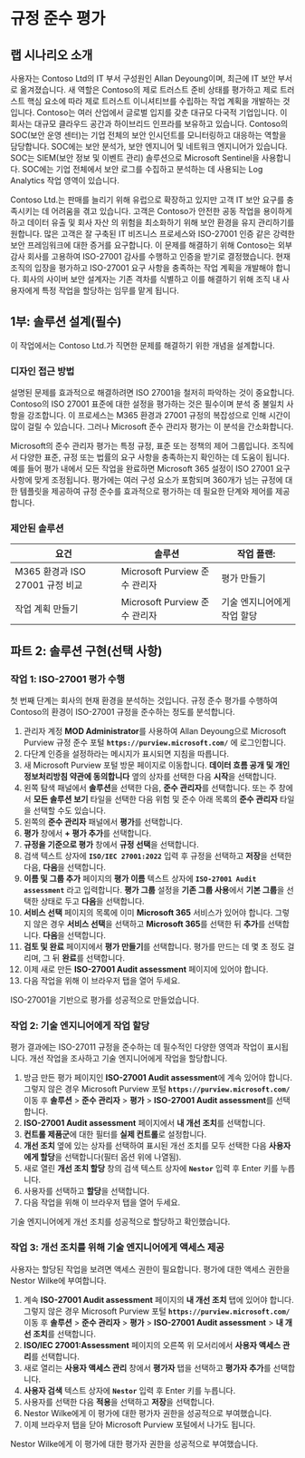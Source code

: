 # 규정 준수 평가

## 랩 시나리오 소개

사용자는 Contoso Ltd의 IT 부서 구성원인 Allan Deyoung이며, 최근에 IT 보안 부서로 옮겨졌습니다. 새 역할은 Contoso의 제로 트러스트 준비 상태를 평가하고 제로 트러스트 핵심 요소에 따라 제로 트러스트 이니셔티브를 수립하는 작업 계획을 개발하는 것입니다. Contoso는 여러 산업에서 글로벌 입지를 갖춘 대규모 다국적 기업입니다. 이 회사는 대규모 클라우드 공간과 하이브리드 인프라를 보유하고 있습니다. Contoso의 SOC(보안 운영 센터)는 기업 전체의 보안 인시던트를 모니터링하고 대응하는 역할을 담당합니다. SOC에는 보안 분석가, 보안 엔지니어 및 네트워크 엔지니어가 있습니다. SOC는 SIEM(보안 정보 및 이벤트 관리) 솔루션으로 Microsoft Sentinel을 사용합니다. SOC에는 기업 전체에서 보안 로그를 수집하고 분석하는 데 사용되는 Log Analytics 작업 영역이 있습니다.

Contoso Ltd.는 판매를 늘리기 위해 유럽으로 확장하고 있지만 고객 IT 보안 요구를 충족시키는 데 어려움을 겪고 있습니다. 고객은 Contoso가 안전한 공동 작업을 용이하게 하고 데이터 유출 및 회사 자산 의 위험을 최소화하기 위해 보안 환경을 유지 관리하기를 원합니다. 많은 고객은 잘 구축된 IT 비즈니스 프로세스와 ISO-27001 인증 같은 강력한 보안 프레임워크에 대한 증거를 요구합니다. 이 문제를 해결하기 위해 Contoso는 외부 감사 회사를 고용하여 ISO-27001 감사를 수행하고 인증을 받기로 결정했습니다. 현재 조직의 입장을 평가하고 ISO-27001 요구 사항을 충족하는 작업 계획을 개발해야 합니다. 회사의 사이버 보안 설계자는 기존 격차를 식별하고 이를 해결하기 위해 조직 내 사용자에게 특정 작업을 할당하는 임무를 맡게 됩니다.

## 1부: 솔루션 설계(필수)

이 작업에서는 Contoso Ltd.가 직면한 문제를 해결하기 위한 개념을 설계합니다.

### 디자인 접근 방법

설명된 문제를 효과적으로 해결하려면 ISO 27001을 철저히 파악하는 것이 중요합니다. Contoso의 ISO 27001 표준에 대한 설정을 평가하는 것은 필수이며 분석 중 불일치 사항을 강조합니다. 이 프로세스는 M365 환경과 27001 규정의 복잡성으로 인해 시간이 많이 걸릴 수 있습니다. 그러나 Microsoft 준수 관리자 평가는 이 분석을 간소화합니다.

Microsoft의 준수 관리자 평가는 특정 규정, 표준 또는 정책의 제어 그룹입니다. 조직에서 다양한 표준, 규정 또는 법률의 요구 사항을 충족하는지 확인하는 데 도움이 됩니다. 예를 들어 평가 내에서 모든 작업을 완료하면 Microsoft 365 설정이 ISO 27001 요구 사항에 맞게 조정됩니다. 평가에는 여러 구성 요소가 포함되며 360개가 넘는 규정에 대한 템플릿을 제공하여 규정 준수를 효과적으로 평가하는 데 필요한 단계와 제어를 제공합니다. 

### 제안된 솔루션

|요건|솔루션|작업 플랜:|
|----|----|----|
|M365 환경과 ISO 27001 규정 비교|Microsoft Purview 준수 관리자|평가 만들기|
|작업 계획 만들기|Microsoft Purview 준수 관리자|기술 엔지니어에게 작업 할당|

## 파트 2: 솔루션 구현(선택 사항)

### 작업 1: ISO-27001 평가 수행

첫 번째 단계는 회사의 현재 환경을 분석하는 것입니다. 규정 준수 평가를 수행하여 Contoso의 환경이 ISO-27001 규정을 준수하는 정도를 분석합니다.

1. 관리자 계정 **MOD Administrator**를 사용하여 Allan Deyoung으로 Microsoft Purview 규정 준수 포털 **`https://purview.microsoft.com/`** 에 로그인합니다.
1. 다단계 인증을 설정하라는 메시지가 표시되면 지침을 따릅니다.
1. 새 Microsoft Purview 포털 방문 페이지로 이동합니다. **데이터 흐름 공개 및 개인정보처리방침 약관에 동의합니다** 옆의 상자를 선택한 다음 **시작**을 선택합니다.
1. 왼쪽 탐색 패널에서 **솔루션**을 선택한 다음, **준수 관리자**를 선택합니다. 또는 주 창에서 **모든 솔루션 보기** 타일을 선택한 다음 위험 및 준수 아래 목록의 **준수 관리자** 타일을 선택할 수도 있습니다.
1. 왼쪽의 **준수 관리자** 패널에서 **평가**를 선택합니다.
1. **평가** 창에서 **+ 평가 추가**를 선택합니다.
1. **규정을 기준으로 평가** 창에서 **규정 선택**을 선택합니다.
1. 검색 텍스트 상자에 **`ISO/IEC 27001:2022`** 입력 후 규정을 선택하고 **저장**을 선택한 다음, **다음**을 선택합니다.
1. **이름 및 그룹 추가** 페이지의 **평가 이름** 텍스트 상자에 **`ISO-27001 Audit assessment`** 라고 입력합니다. **평가 그룹** 설정을 **기존 그룹 사용**에서 **기본 그룹**을 선택한 상태로 두고 **다음**을 선택합니다.
1. **서비스 선택** 페이지의 목록에 이미 **Microsoft 365** 서비스가 있어야 합니다.  그렇지 않은 경우 **서비스 선택**을 선택하고 **Microsoft 365**를 선택한 뒤 **추가**를 선택합니다. **다음**을 선택합니다.
1. **검토 및 완료** 페이지에서 **평가 만들기**를 선택합니다. 평가를 만드는 데 몇 초 정도 걸리며, 그 뒤 **완료**를 선택합니다.
1. 이제 새로 만든 **ISO-27001 Audit assessment** 페이지에 있어야 합니다.
1. 다음 작업을 위해 이 브라우저 탭을 열어 두세요.

ISO-27001을 기반으로 평가를 성공적으로 만들었습니다.

### 작업 2: 기술 엔지니어에게 작업 할당

평가 결과에는 ISO-27011 규정을 준수하는 데 필수적인 다양한 영역과 작업이 표시됩니다. 개선 작업을 조사하고 기술 엔지니어에게 작업을 할당합니다.

1. 방금 만든 평가 페이지인 **ISO-27001 Audit assessment**에 계속 있어야 합니다.  그렇지 않은 경우 Microsoft Purview 포털 **`https://purview.microsoft.com/`** 이동 후 **솔루션** > **준수 관리자** > **평가** > **ISO-27001 Audit assessment**를 선택합니다.
1. **ISO-27001 Audit assessment** 페이지에서 **내 개선 조치**를 선택합니다.
1. **컨트롤 제품군**에 대한 필터를 **실제 컨트롤**로 설정합니다.
1. **개선 조치** 옆에 있는 상자를 선택하여 표시된 개선 조치를 모두 선택한 다음 **사용자에게 할당**을 선택합니다(필터 옵션 위에 나열됨).
1. 새로 열린 **개선 조치 할당** 창의 검색 텍스트 상자에 **`Nestor`** 입력 후 Enter 키를 누릅니다.
1. 사용자를 선택하고 **할당**을 선택합니다.
1. 다음 작업을 위해 이 브라우저 탭을 열어 두세요.

기술 엔지니어에게 개선 조치를 성공적으로 할당하고 확인했습니다.

### 작업 3: 개선 조치를 위해 기술 엔지니어에게 액세스 제공

사용자는 할당된 작업을 보려면 액세스 권한이 필요합니다. 평가에 대한 액세스 권한을 Nestor Wilke에 부여합니다.

1. 계속 **ISO-27001 Audit assessment** 페이지의 **내 개선 조치** 탭에 있어야 합니다.  그렇지 않은 경우 Microsoft Purview 포털 **`https://purview.microsoft.com/`** 이동 후 **솔루션** > **준수 관리자** > **평가** > **ISO-27001 Audit assessment** > **내 개선 조치**를 선택합니다.
1. **ISO/IEC 27001:Assessment** 페이지의 오른쪽 위 모서리에서 **사용자 액세스 관리**를 선택합니다.
1. 새로 열리는 **사용자 액세스 관리** 창에서 **평가자** 탭을 선택하고 **평가자 추가**를 선택합니다.
1. **사용자 검색** 텍스트 상자에 **`Nestor`** 입력 후 Enter 키를 누릅니다.
1. 사용자를 선택한 다음 **적용**을 선택하고 **저장**을 선택합니다.
1. Nestor Wilke에게 이 평가에 대한 평가자 권한을 성공적으로 부여했습니다.
1. 이제 브라우저 탭을 닫아 Microsoft Purview 포털에서 나가도 됩니다.

Nestor Wilke에게 이 평가에 대한 평가자 권한을 성공적으로 부여했습니다.

